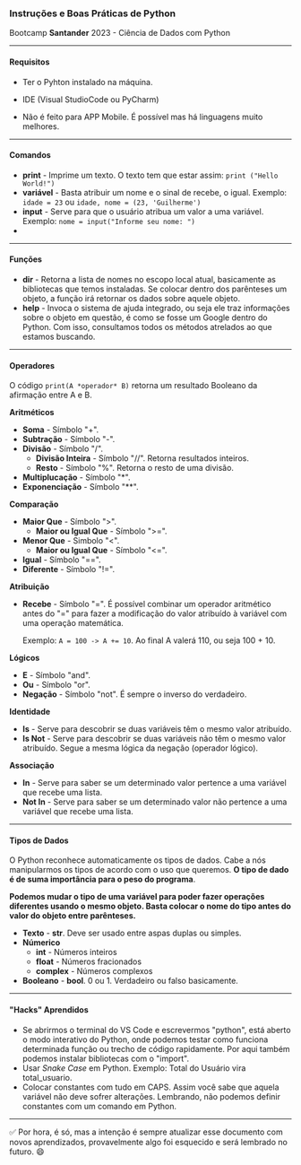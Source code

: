 ### Instruções e Boas Práticas de Python

Bootcamp **Santander** 2023 - Ciência de Dados com Python

---

#### Requisitos

- Ter o Pyhton instalado na máquina.
- IDE (Visual StudioCode ou PyCharm)

- Não é feito para APP Mobile. É possível mas há linguagens muito melhores.

---

#### Comandos

- **print** - Imprime um texto. O texto tem que estar assim: ``print ("Hello World!")``
- **variável** - Basta atribuir um nome e o sinal de recebe, o igual. Exemplo: `` idade = 23 `` ou `` idade, nome = (23, 'Guilherme') ``
- **input** - Serve para que o usuário atribua um valor a uma variável. Exemplo: ``nome = input("Informe seu nome: ")``
- 

---

#### Funções

- **dir** - Retorna a lista de nomes no escopo local atual, basicamente as bibliotecas que temos instaladas. Se colocar dentro dos parênteses um objeto, a função irá retornar os dados sobre aquele objeto.
- **help** - Invoca o sistema de ajuda integrado, ou seja ele traz informações sobre o objeto em questão, é como se fosse um Google dentro do Python. Com isso, consultamos todos os métodos atrelados ao que estamos buscando.

---

#### Operadores

O código ``print(A *operador* B)`` retorna um resultado Booleano da afirmação entre A e B.

**Aritméticos**

- **Soma** - Símbolo "+".
- **Subtração** - Símbolo "-".
- **Divisão** - Símbolo "/".
  - **Divisão Inteira** - Símbolo "//". Retorna resultados inteiros.
  - **Resto** - Símbolo "%". Retorna o resto de uma divisão.
- **Multiplucação** - Símbolo "*".
- **Exponenciação** - Símbolo "**".



**Comparação**

- **Maior Que** - Símbolo ">".
  - **Maior ou Igual Que** - Símbolo ">=".
- **Menor Que** - Simbolo "<".
  - **Maior ou Igual Que** - Símbolo "<=".
- **Igual** - Símbolo "==".
- **Diferente** - Símbolo "!=".



**Atribuição**

- **Recebe** - Símbolo "=". É possível combinar um operador aritmético antes do "=" para fazer a modificação do valor atribuído à variável com uma operação matemática.

  Exemplo: ``A = 100 -> A += 10``. Ao final A valerá 110, ou seja 100 + 10.



**Lógicos**

- **E** - Símbolo "and".
- **Ou** - Símbolo "or".
- **Negação** - Símbolo "not". É sempre o inverso do verdadeiro.



**Identidade**

- **Is** - Serve para descobrir se duas variáveis têm o mesmo valor atribuído.
- **Is Not** - Serve para descobrir se duas variáveis não têm o mesmo valor atribuído. Segue a mesma lógica da negação (operador lógico).



**Associação**

- **In** - Serve para saber se um determinado valor pertence a uma variável que recebe uma lista.
- **Not In** - Serve para saber se um determinado valor não pertence a uma variável que recebe uma lista.

---

#### Tipos de Dados

O Python reconhece automaticamente os tipos de dados. Cabe a nós manipularmos os tipos de acordo com o uso que queremos. **O tipo de dado é de suma importância para o peso do programa**.



**Podemos mudar o tipo de uma variável para poder fazer operações diferentes usando o mesmo objeto. Basta colocar o nome do tipo antes do valor do objeto entre parênteses.**



- **Texto** - **str**. Deve ser usado entre aspas duplas ou simples.
- **Númerico**
  - **int** - Números inteiros
  - **float** - Números fracionados
  - **complex** - Números complexos
- **Booleano** - **bool**. 0 ou 1. Verdadeiro ou falso basicamente.

---

#### "Hacks" Aprendidos

- Se abrirmos o terminal do VS Code e escrevermos "python", está aberto o modo interativo do Python, onde podemos testar como funciona determinada função ou trecho de código rapidamente. Por aqui também podemos instalar bibliotecas com o "import".
- Usar *Snake Case* em Python. Exemplo: Total do Usuário vira total_usuario.
- Colocar constantes com tudo em CAPS. Assim você sabe que aquela variável não deve sofrer alterações. Lembrando, não podemos definir constantes com um comando em Python.


---

:white_check_mark: Por hora, é só, mas a intenção é sempre atualizar esse documento com novos aprendizados, provavelmente algo foi esquecido e será lembrado no futuro. :smile: